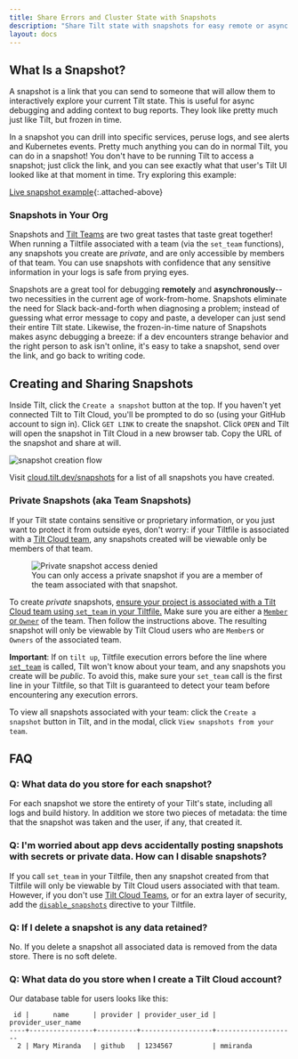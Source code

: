 ```yaml
---
title: Share Errors and Cluster State with Snapshots
description: "Share Tilt state with snapshots for easy remote or async debugging"
layout: docs
---
```

## What Is a Snapshot?

A snapshot is a link that you can send to someone that will allow them to interactively explore your current Tilt state. This is useful for async debugging and adding context to bug reports. They look like pretty much just like Tilt, but frozen in time.

In a snapshot you can drill into specific services, peruse logs, and see alerts and Kubernetes events. Pretty much anything you can do in normal Tilt, you can do in a snapshot! You don't have to be running Tilt to access a snapshot; just click the link, and you can see exactly what that user's Tilt UI looked like at that moment in time. Try exploring this example:

[Live snapshot example](https://cloud.tilt.dev/snapshot/Afygp-8LJ4vRmVdGtHU=){:.attached-above}

### Snapshots in Your Org
Snapshots and [Tilt Teams](teams.html) are two great tastes that taste great together! When running a Tiltfile associated with a team (via the `set_team` functions), any snapshots you create are *private*, and are only accessible by members of that team. You can use snapshots with confidence that any sensitive information in your logs is safe from prying eyes.

Snapshots are a great tool for debugging **remotely** and **asynchronously**--two necessities in the current age of work-from-home. Snapshots eliminate the need for Slack back-and-forth when diagnosing a problem; instead of guessing what error message to copy and paste, a developer can just send their entire Tilt state. Likewise, the frozen-in-time nature of Snapshots makes async debugging a breeze: if a dev encounters strange behavior and the right person to ask isn't online, it's easy to take a snapshot, send over the link, and go back to writing code. 

## Creating and Sharing Snapshots
Inside Tilt, click the `Create a snapshot` button at the top. If you haven't yet connected Tilt to Tilt Cloud, you'll be prompted to do so (using your GitHub account to sign in). Click `GET LINK` to create the snapshot. Click `OPEN` and Tilt will open the snapshot in Tilt Cloud in a new browser tab. Copy the URL of the snapshot and share at will.

![snapshot creation flow](/assets/docimg/snapshots-creation.gif "Snapshot creation flow")

Visit [cloud.tilt.dev/snapshots](https://cloud.tilt.dev/snapshots) for a list of all snapshots you have created.

### Private Snapshots (aka Team Snapshots)
If your Tilt state contains sensitive or proprietary information, or you just want to protect it from outside eyes, don't worry: if your Tiltfile is associated with a [Tilt Cloud team](teams.html), any snapshots created will be viewable only be members of that team.

<figure>
    <img src="/assets/docimg/snapshots-access-denied.png" title="Private snapshot access denied">
    <figcaption>You can only access a private snapshot if you are a member of the team associated with that snapshot.</figcaption>
</figure>

To create _private_ snapshots, [ensure your project is associated with a Tilt Cloud team using `set_team` in your Tiltfile.](teams.html) Make sure you are either a [`Member` or `Owner`](teams.html#add-users-to-your-team) of the team. Then follow the instructions above. The resulting snapshot will only be viewable by Tilt Cloud users  who are `Member`s or `Owners` of the associated team.

**Important**: If on `tilt up`, Tiltfile execution errors before the line where [`set_team`](api.html#api.set_team) is called, Tilt won't know about your team, and any snapshots you create will be _public_. To avoid this, make sure your `set_team` call is the first line in your Tiltfile, so that Tilt is guaranteed to detect your team before encountering any execution errors.

To view all snapshots associated with your team: click the `Create a snapshot` button in Tilt, and in the modal, click `View snapshots from your team`.

## FAQ

### Q: What data do you store for each snapshot?
For each snapshot we store the entirety of your Tilt's state, including all logs and build history. In addition we store two pieces of metadata: the time that the snapshot was taken and the user, if any, that created it.

### Q: I'm worried about app devs accidentally posting snapshots with secrets or private data. How can I disable snapshots?
If you call `set_team` in your Tiltfile, then any snapshot created from that Tiltfile will only be viewable by
Tilt Cloud users associated with that team. However, if you don't use [Tilt Cloud Teams](teams.html), or for an
extra layer of security, add the [`disable_snapshots`](https://docs.tilt.dev/api.html#api.disable_snapshots)
directive to your Tiltfile.

### Q: If I delete a snapshot is any data retained?
No. If you delete a snapshot all associated data is removed from the data store. There is no soft delete.

### Q: What data do you store when I create a Tilt Cloud account?
Our database table for users looks like this:

```
 id |      name      | provider | provider_user_id | provider_user_name
----+----------------+----------+------------------+--------------------
  2 | Mary Miranda   | github   | 1234567          | mmiranda
  ```
